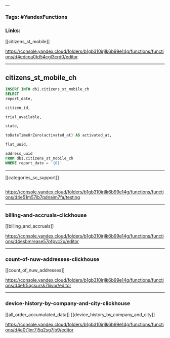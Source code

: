 __
### Tags: #YandexFunctions

### Links: 

[[citizens_st_mobile]]

https://console.yandex.cloud/folders/b1gb310irjlk6b99e14g/functions/functions/d4edcea0td54cgl3crd0/editor
____
## citizens_st_mobile_ch

```sql
INSERT INTO db1.citizens_st_mobile_ch
SELECT
report_date,

citizen_id,

trial_available,

state,

toDateTimeOrZero(activated_at) AS activated_at,

flat_uuid,

address_uuid
FROM db1.citizens_st_mobile_ch
WHERE report_date = '{0}'
```

___
[[categories_sc_support]]

```

```

https://console.yandex.cloud/folders/b1gb310irjlk6b99e14g/functions/functions/d4e51m57ib7qdnaim7fa/testing
___
### billing-and-accruals-clickhouse

[[billing_and_accruals]]

https://console.yandex.cloud/folders/b1gb310irjlk6b99e14g/functions/functions/d4esbmrease57pfpvc2u/editor
___
### count-of-nuw-addresses-clickhouse

[[count_of_nuw_addresses]]

https://console.yandex.cloud/folders/b1gb310irjlk6b99e14g/functions/functions/d4efr5qcsursk7liivor/editor
___
### device-history-by-company-and-city-clickhouse

[[all_order_accumulated_data]]
[[device_history_by_company_and_city]]

https://console.yandex.cloud/folders/b1gb310irjlk6b99e14g/functions/functions/d4e0t1jnr7j5q2sg7jb9/editor